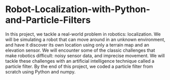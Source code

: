 # Robot-Localization-with-Python-and-Particle-Filters
In this project, we tackle a real-world problem in robotics: localization. We will be simulating a robot that can move around in an unknown environment, and have it discover its own location using only a terrain map and an elevation sensor.  We will encounter some of the classic challenges that make robotics difficult: noisy sensor data, and imprecise movement. We will tackle these challenges with an artificial intelligence technique called a particle filter.  By the end of this project, we coded a particle filter from scratch using Python and numpy.
